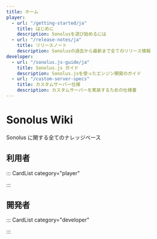 ```yaml
---
title: ホーム
player:
  - url: "/getting-started/ja"
    title: はじめに
    description: Sonolusを遊び始めるには
  - url: "/release-notes/ja"
    title: リリースノート
    description: Sonolusの過去から最新まで全てのリリース情報
developer:
  - url: "/sonolus.js-guide/ja"
    title: Sonolus.js ガイド
    description: Sonolus.jsを使ったエンジン開発のガイド
  - url: "/custom-server-specs"
    title: カスタムサーバー仕様
    description: カスタムサーバーを実装するための仕様書
---
```


# Sonolus Wiki

Sonolus に関する全てのナレッジベース

## 利用者

::: CardList category="player"

:::

## 開発者

::: CardList category="developer"

:::
